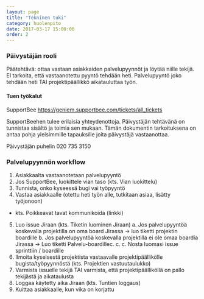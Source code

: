 ```yaml
---
layout: page
title: "Tekninen tuki"
category: huolenpito
date: 2017-03-17 15:00:00
order: 2
---
```



### Päivystäjän rooli

Päätehtävä: ottaa vastaan asiakkaiden palvelupyynnöt ja löytää niille tekijä.
EI tarkoita, että vastaanotettu pyyntö tehdään heti. Palvelupyyntö joko tehdään heti TAI projektipäällikkö aikatauluttaa työn.

#### Tuen työkalut

SupportBee
https://geniem.supportbee.com/tickets/all_tickets

SupportBeehen tulee erilaisia yhteydenottoja. Päivystäjän tehtävänä on tunnistaa sisältö ja toimia sen mukaan.
Tämän dokumentin tarkoituksena on antaa pohja yleisimmille tapauksille joita päivystäjä vastaanottaa.

Päivystäjän puhelin 020 735 3150

### Palvelupyynnön workflow

1. Asiakkaalta vastaanotetaan palvelupyyntö
2. Jos SupportBee, luokittele vian taso (kts. Vian luokittelu)
3. Tunnista, onko kyseessä bugi vai työpyyntö
4. Vastaa asiakkaalle (otettu heti työn alle, tutkitaan asiaa, lisätty työjonoon)
- kts. Poikkeavat tavat kommunikoida (linkki)
5. Luo issue Jiraan (kts. Tiketin luominen Jiraan)
a. Jos palvelupyyntöä koskevalla projektilla on oma board Jirassa -> luo tiketti projektin boardille
b. Jos palvelupyyntöä koskevalla projektilla ei ole omaa boardia Jirassa -> Luo tiketti Palvelu-boardillec. c.
c. Nosta luomasi issue sprinttiin / boardille
6. Ilmoita kyseisestä projektista vastaavalle projektipäällikölle bugista/työpyynnöstä (kts. Projektien vastuutaulukko)
7. Varmista issuelle tekijä TAI varmista, että projektipäälliköllä on pallo tekijästä ja aikataulusta
8. Loggaa käytetty aika Jiraan (kts. Tuntien loggaus)
9. Kuittaa asiakkaalle, kun vika on korjattu

